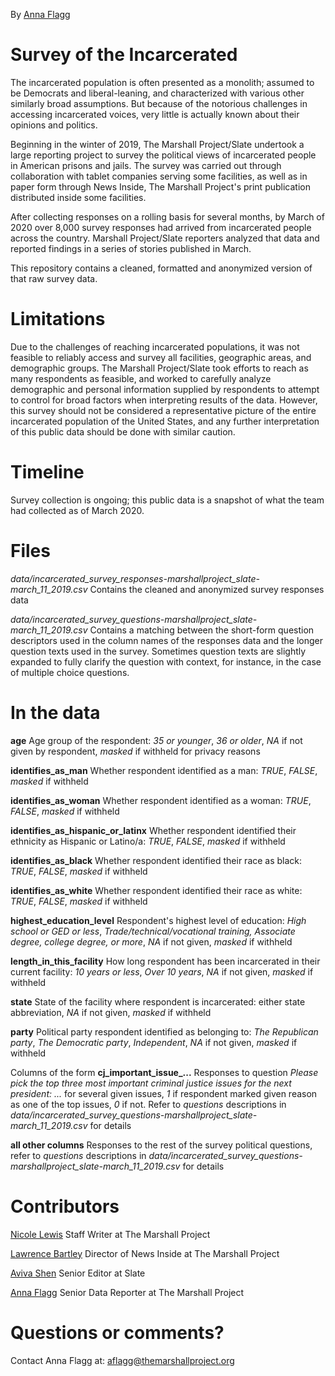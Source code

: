 By [Anna Flagg](https://www.themarshallproject.org/staff/anna-flagg)

# Survey of the Incarcerated
The incarcerated population is often presented as a monolith; assumed to be Democrats and liberal-leaning, and characterized with various other similarly broad assumptions. But because of the notorious challenges in accessing incarcerated voices, very little is actually known about their opinions and politics.

Beginning in the winter of 2019, The Marshall Project/Slate undertook a large reporting project to survey the political views of incarcerated people in American prisons and jails. The survey was carried out through collaboration with tablet companies serving some facilities, as well as in paper form through News Inside, The Marshall Project's print publication distributed inside some facilities. 

After collecting responses on a rolling basis for several months, by March of 2020 over 8,000 survey responses had arrived from incarcerated people across the country. Marshall Project/Slate reporters analyzed that data and reported findings in a series of stories published in March. 

This repository contains a cleaned, formatted and anonymized version of that raw survey data. 

# Limitations
Due to the challenges of reaching incarcerated populations, it was not feasible to reliably access and survey all facilities, geographic areas, and demographic groups. The Marshall Project/Slate took efforts to reach as many respondents as feasible, and worked to carefully analyze demographic and personal information supplied by respondents to attempt to control for broad factors when interpreting results of the data. However, this survey should not be considered a representative picture of the entire incarcerated population of the United States, and any further interpretation of this public data should be done with similar caution. 

# Timeline
Survey collection is ongoing; this public data is a snapshot of what the team had collected as of March 2020.

# Files
*data/incarcerated_survey_responses-marshallproject_slate-march_11_2019.csv* Contains the cleaned and anonymized survey responses data

*data/incarcerated_survey_questions-marshallproject_slate-march_11_2019.csv* Contains a matching between the short-form question descriptors used in the column names of the responses data and the longer question texts used in the survey. Sometimes question texts are slightly expanded to fully clarify the question with context, for instance, in the case of multiple choice questions.

# In the data
**age** Age group of the respondent: *35 or younger*, *36 or older*, *NA* if not given by respondent, *masked* if withheld for privacy reasons

**identifies_as_man** Whether respondent identified as a man: *TRUE*, *FALSE*, *masked* if withheld

**identifies_as_woman** Whether respondent identified as a woman: *TRUE*, *FALSE*, *masked* if withheld

**identifies_as_hispanic_or_latinx** Whether respondent identified their ethnicity as Hispanic or Latino/a: *TRUE*, *FALSE*, *masked* if withheld

**identifies_as_black** Whether respondent identified their race as black: *TRUE*, *FALSE*, *masked* if withheld

**identifies_as_white** Whether respondent identified their race as white: *TRUE*, *FALSE*, *masked* if withheld

**highest_education_level** Respondent's highest level of education: *High school or GED or less*, *Trade/technical/vocational training, Associate degree, college degree, or more*, *NA* if not given, *masked* if withheld

**length_in_this_facility** How long respondent has been incarcerated in their current facility: *10 years or less*, *Over 10 years*, *NA* if not given, *masked* if withheld

**state** State of the facility where respondent is incarcerated: either state abbreviation, *NA* if not given, *masked* if withheld

**party** Political party respondent identified as belonging to: *The Republican party*, *The Democratic party*, *Independent*, *NA* if not given, *masked* if withheld

Columns of the form **cj_important_issue_...** Responses to question *Please pick the top three most important criminal justice issues for the next president: ...* for several given issues, *1* if respondent marked given reason as one of the top issues, *0* if not. Refer to *questions* descriptions in *data/incarcerated_survey_questions-marshallproject_slate-march_11_2019.csv* for details

**all other columns** Responses to the rest of the survey political questions, refer to *questions* descriptions in *data/incarcerated_survey_questions-marshallproject_slate-march_11_2019.csv* for details

# Contributors
[Nicole Lewis](https://www.themarshallproject.org/staff/nicole-lewis) Staff Writer at The Marshall Project

[Lawrence Bartley](https://www.themarshallproject.org/staff/lawrence-bartley) Director of News Inside at The Marshall Project

[Aviva Shen](https://slate.com/author/aviva-shen) Senior Editor at Slate

[Anna Flagg](https://www.themarshallproject.org/staff/anna-flagg) Senior Data Reporter at The Marshall Project

# Questions or comments?
Contact Anna Flagg at: aflagg@themarshallproject.org